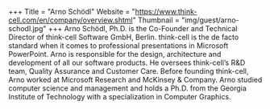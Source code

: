 +++
Title = "Arno Schödl"
Website = "https://www.think-cell.com/en/company/overview.shtml"
Thumbnail = "img/guest/arno-schodl.jpg"
+++
Arno Schödl, Ph.D. is the Co-Founder and Technical Director of think-cell Software GmbH, Berlin.
think-cell is the de facto standard when it comes to professional presentations in Microsoft PowerPoint. Arno is responsible for the design, architecture and development of all our software products. He oversees think-cell’s R&D team, Quality Assurance and Customer Care.
Before founding think-cell, Arno worked at Microsoft Research and McKinsey & Company. Arno studied computer science and management and holds a Ph.D. from the Georgia Institute of Technology with a specialization in Computer Graphics.